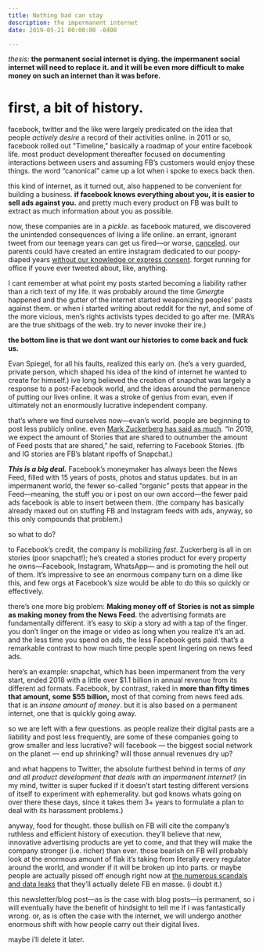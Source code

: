 ```yaml
---
title: Nothing bad can stay
description: the impermanent internet
date: 2019-05-21 00:00:00 -0400

---
```

_thesis:_ **the permanent social internet is dying. the impermanent social internet will need to replace it. and it will be even more difficult to make money on such an internet than it was before.**

# first, a bit of history.

facebook, twitter and the like were largely predicated on the idea that people _actively desire_ a record of their activities online. in 2011 or so, facebook rolled out "Timeline,” basically a roadmap of your entire facebook life. most product development thereafter focused on documenting interactions between users and assuming FB’s customers would enjoy these things. the word “canonical” came up a lot when i spoke to execs back then.

this kind of internet, as it turned out, also happened to be convenient for building a business. **if facebook knows everything about you, it is easier to sell ads against you.** and pretty much every product on FB was built to extract as much information about you as possible.

now, these companies are in a _pickle_. as facebook matured, we discovered the unintended consequences of living a life online. an errant, ignorant tweet from our teenage years can get us fired—or worse, [canceled](http://email.mg2.substack.com/c/eJwlUEluxCAQfI05WiwG4wOHJJP5hoWhZ0wGg8USy78PzkitbqmXqq4yusAzplPtMRdUM6TZWUUmyfjAkFWDJZJL5PL8SACbdl6VVAHtdfHO6OJiuA64EBNalaVCcMIIAfygXDI5YDxSIUdqteG2nTWWWVfrIBhQ8AvpjAGQV2spe-7YR0fvLY7j6GtadLDOXBQ6nb2JW5tYeLgA_b7uHbsXSFvHbl-6gXkPFjlFMZkwJ7JlMkw96W98FGLE06e4f98EEd2Atyftc11y0eZ1waKkSgyn1ymaFX5SW3leSv9nTejc6laDK-cMQS-N6O1BeZv2r6mcO6gAR_ZQ2lvvZjNGYIElamw2NsigNvcCl7U2fw3xf-M). our parents could have created an entire instagram dedicated to our poopy-diaped years [without our knowledge or express consent](http://email.mg2.substack.com/c/eJwlkNFuwyAMRb9mvCUiaUKTBx42dfuNyAW38UqgAmdR9vVzVglhY_teo-OA8Z7ybp-psFoL5om8bcbh1Hcn5W3nm6EfFJXplhEXoGA5r6ie6zWQA6YUD0FvzKhmO0DbGfCd99AO2uubRjOOGlvToTudRSZbJlg9YXRo8QfzniKqYGfmZ3k7vb-1X3K2bat5RuAAkcnVLi1SZXRzTCHdd3lAdjP9oGStbkYJuj2EM8bqQb5UGSHQL1ZiQ7na5hSwCnTDCoK0_F6lGCge-n5ox8ZIosgeXrpvBrmbbqyb-tKfjTnr8cN8fV6MjHV6ubd1Wa-FwT2On6lsOcU9QE5uxu8sI_cD1H9POE0SlzUS7xNGuAb0L4T8Yv6PhPcn2ohbCciM-VUUrkYbPSjZ5pNYRrvQA6kAuD8tPZTL). forget running for office if youve ever tweeted about, like, anything.

I cant remember at what point my posts started becoming a liability rather than a rich text of my life. it was probably around the time G*merg*te happened and the gutter of the internet started weaponizing peoples’ pasts against them. or when i started writing about reddit for the nyt, and some of the more vicious, men’s rights activists types decided to go after me. (MRA’s are the true shitbags of the web. try to never invoke their ire.)

**the bottom line is that we dont want our histories to come back and fuck us.**

Evan Spiegel, for all his faults, realized this early on. (he’s a very guarded, private person, which shaped his idea of the kind of internet he wanted to create for himself.) ive long believed the creation of snapchat was largely a response to a post-Facebook world, and the ideas around the permanence of putting our lives online. it was a stroke of genius from evan, even if ultimately not an enormously lucrative independent company.

that’s where we find ourselves now—evan’s world. people are beginning to post less publicly online. even [Mark Zuckerberg has said as much](http://email.mg2.substack.com/c/eJwtkNGOgyAQRb-mvNWAAuoDD7vp9jcMwlTZIhgYa_z7xXYTcskMzNyZYzTCFNOh1piRbBnS4KxifdcI3hCruGWd6IjLwyMBLNp5hWkDsm6jd0aji-EsEFL2ZFa256YeKWv0CLTjmtbcCls_xrYRVLSCnC6D3qyDYEDBC9IRAxCvZsQ1X5qvS30vZ9_3KhzoFsiViUvJ1JT15aK8SEOLIJg5RB-nowQPbWCM8Xldk3uVja6laNnC_4DXKcVtzdWMiydOna2oYF1RxvuKVTfRStnS_lvef26SyQuny1RXeRszavM8JyBJYQyH1ymaGX5T-TKdMN5vhcXwb4jHAEGPHuwHE364vtfGYwUVYM8eECF9koWdpJJ2pLjZWFoGtbgnuKy1-QMcFYvK). “In 2019, we expect the amount of Stories that are shared to outnumber the amount of Feed posts that are shared,” he said, referring to Facebook Stories. (fb and IG stories are FB’s blatant ripoffs of Snapchat.)

**_This is a big deal._** Facebook’s moneymaker has always been the News Feed, filled with 15 years of posts, photos and status updates. but in an impermanent world, the fewer so-called “organic” posts that appear in the Feed—meaning, the stuff you or i post on our own accord—the fewer paid ads facebook is able to insert between them. (the company has basically already maxed out on stuffing FB and Instagram feeds with ads, anyway, so this only compounds that problem.)

so what to do?

to Facebook’s credit, the company is mobilizing _fast_. Zuckerberg is all in on stories (poor snapchat!); he’s created a stories product for every property he owns—Facebook, Instagram, WhatsApp— and is promoting the hell out of them. It’s impressive to see an enormous company turn on a dime like this, and few orgs at Facebook’s size would be able to do this so quickly or effectively.

there’s one more big problem: **Making money off of** **Stories is** **not as simple as making money from the News Feed**. the advertising formats are fundamentally different. it’s easy to skip a story ad with a tap of the finger. you don’t linger on the image or video as long when you realize it’s an ad. and the less time you spend on ads, the less Facebook gets paid. that’s a remarkable contrast to how much time people spent lingering on news feed ads.

here’s an example: snapchat, which has been impermanent from the very start, ended 2018 with a little over $1.1 billion in annual revenue from its different ad formats. Facebook, by contrast, raked in **more than fifty times that amount, some $55 billion,** most of that coming from news feed ads. that is an _insane amount of money_. but it is also based on a permanent internet, one that is quickly going away.

so we are left with a few questions. as people realize their digital pasts are a liability and post less frequently, are some of these companies going to grow smaller and less lucrative? will facebook — the biggest social network on the planet — end up shrinking? will those annual revenues dry up?

and what happens to Twitter, the absolute furthest behind in terms of _any and all product development that deals with an impermanent internet?_ (in my mind, twitter is super fucked if it doesn’t start testing different versions of itself to experiment with ephemerality. but god knows whats going on over there these days, since it takes them 3+ years to formulate a plan to deal with its harassment problems.)

anyway, food for thought. those bullish on FB will cite the company’s ruthless and efficient history of execution. they’ll believe that new, innovative advertising products are yet to come, and that they will make the company stronger (i.e. richer) than ever. those bearish on FB will probably look at the enormous amount of flak it’s taking from literally every regulator around the world, and wonder if it will be broken up into parts. or maybe people are actually pissed off enough right now at [the numerous scandals and data leaks](http://email.mg2.substack.com/c/eJwlUEuOwyAMPU3ZNYIGKFmwmFGn14gMOC1TAhGQiXL7Ia1k-flvP1uo-Eh510sqlawF8-idZoPqBe-J09wxJRTxZZwy4gw-6JpXJMtqgrdQfYpHg5ByIE_NqJwEGHftjVSW88mBQN73AzdGCuvIsWWE1XmMFjX-Yd5TRBL0s9alnPqv0-XeZNu2bvMZXWfT3PxS24kNJ7BoUnqdi4XoIJTzhTLVEsTrZg1UMNU040PHupu4Snmlw7e8_9wkkydO58elK6spFezrGE2yrinuAXKyT_zNreRxcHznGsWx4bxGX_cRI5iA7sO-ft71ZlP3BXXErQSsFfMn2F4iqaSKtG0utZFRz_6FvgDYf19vfak) that they’ll actually delete FB en masse. (i doubt it.)

this newsletter/blog post—as is the case with blog posts—is permanent, so i will eventually have the benefit of hindsight to tell me if i was fantastically wrong. or, as is often the case with the internet, we will undergo another enormous shift with how people carry out their digital lives.

maybe i’ll delete it later.